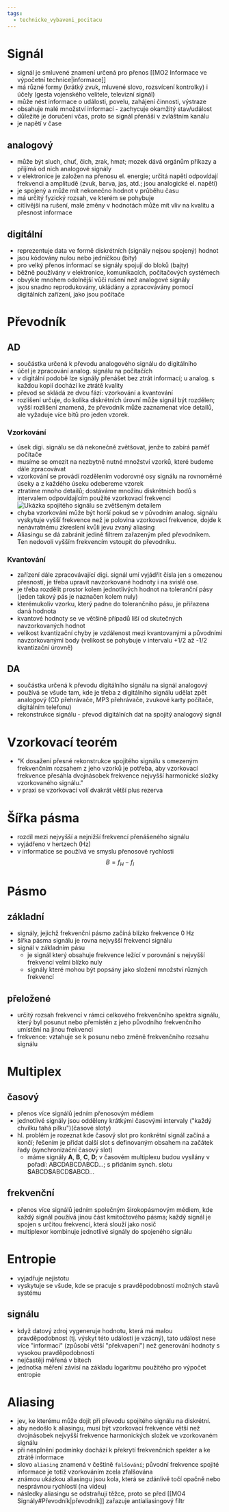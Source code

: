 ```yaml
---
tags:
  - technicke_vybaveni_pocitacu
---
```

# Signál
* signál je smluvené znamení určená pro přenos [[MO2 Informace ve výpočetní technice|informace]]
* má různé formy (krátký zvuk, mluvené slovo, rozsvícení kontrolky) i účely (gesta vojenského velitele, televizní signál)
* může nést informace o události, povelu, zahájení činnosti, výstraze
* obsahuje malé množství informací - zachycuje okamžitý stav/událost
* důležité je doručení včas, proto se signál přenáší v zvláštním kanálu
* je napětí v čase
## analogový
* může být sluch, chuť, čich, zrak, hmat; mozek dává orgánům příkazy a přijímá od nich analogové signály
* v elektronice je založen na přenosu el. energie; určitá napětí odpovídají frekvenci a amplitudě (zvuk, barva, jas, atd.; jsou analogické el. napětí)
* je spojený a může mít nekonečno hodnot v průběhu času
* má určitý fyzický rozsah, ve kterém se pohybuje
* citlivější na rušení, malé změny v hodnotách může mít vliv na kvalitu a přesnost informace
## digitální
* reprezentuje data ve formě diskrétních (signály nejsou spojený) hodnot
* jsou kódovány nulou nebo jedničkou (bity)
* pro velký přenos informací se signály spojují do bloků (bajty)
* běžně používány v elektronice, komunikacích, počítačových systémech
* obvykle mnohem odolnější vůči rušení než analogové signály
* jsou snadno reprodukovány, ukládány a zpracovávány pomocí digitálních zařízení, jako jsou počítače
# Převodník
## AD
* součástka určená k převodu analogového signálu do digitálního
* účel je zpracování analog. signálu na počítačích
* v digitální podobě lze signály přenášet bez ztrát informací; u analog. s každou kopií dochází ke ztrátě kvality
* převod se skládá ze dvou fází: vzorkování a kvantování
* rozlišení určuje, do kolika diskrétních úrovní může signál být rozdělen; vyšší rozlišení znamená, že převodník může zaznamenat více detailů, ale vyžaduje více bitů pro jeden vzorek.
### Vzorkování
* úsek digi. signálu se dá nekonečně zvětšovat, jenže to zabírá paměť počítače
* musíme se omezit na nezbytně nutné množství vzorků, které budeme dále zpracovávat
* vzorkování se provádí rozdělením vodorovné osy signálu na rovnoměrné úseky a z každého úseku odebereme vzorek
* ztratíme mnoho detailů; dostáváme množinu diskrétních bodů s intervalem odpovídajícím použité vzorkovací frekvenci
![Ukázka spojitého signálu se zvětšeným detailem](https://upload.wikimedia.org/wikipedia/commons/f/f8/Spojit%C3%BD-detail.png)
* chyba vzorkování může být horší pokud se v původním analog. signálu vyskytuje vyšší frekvence než je polovina vzorkovací frekvence, dojde k nenávratnému zkreslení kvůli jevu zvaný aliasing
* Aliasingu se dá zabránit jedině filtrem zařazeným před převodníkem. Ten nedovolí vyšším frekvencím vstoupit do převodníku.
### Kvantování
* zařízení dále zpracovávající digi. signál umí vyjádřit čísla jen s omezenou přesností, je třeba upravit navzorkované hodnoty i na svislé ose.
* je třeba rozdělit prostor kolem jednotlivých hodnot na toleranční pásy (jeden takový pás je naznačen kolem nuly)
* kterémukoliv vzorku, který padne do tolerančního pásu, je přiřazena daná hodnota
* kvantové hodnoty se ve většině případů liší od skutečných navzorkovaných hodnot
* velikost kvantizační chyby je vzdálenost mezi kvantovanými a původními navzorkovanými body (velikost se pohybuje v intervalu +1/2 až -1/2 kvantizační úrovně)
## DA
* součástka určená k převodu digitálního signálu na signál analogový
* používá se všude tam, kde je třeba z digitálního signálu udělat zpět analogový (CD přehrávače, MP3 přehrávače, zvukové karty počítače, digitálním telefonu)
* rekonstrukce signálu - převod digitálních dat na spojitý analogový signál
# Vzorkovací teorém
* "K dosažení přesné rekonstrukce spojitého signálu s omezeným frekvenčním rozsahem z jeho vzorků je potřeba, aby vzorkovací frekvence přesáhla dvojnásobek frekvence nejvyšší harmonické složky vzorkovaného signálu."
* v praxi se vzorkovací volí dvakrát větší plus rezerva
# Šířka pásma
* rozdíl mezi nejvyšší a nejnižší frekvencí přenášeného signálu
* vyjádřeno v hertzech (Hz)
* v informatice se používá ve smyslu přenosové rychlosti
$$ B = f_{H}-f_{l}$$
# Pásmo
## základní
* signály, jejichž frekvenční pásmo začíná blízko frekvence 0 Hz
* šířka pásma signálu je rovna nejvyšší frekvenci signálu 
* signál v základním pásu
	* je signál který obsahuje frekvence ležící v porovnání s nejvyšší frekvencí velmi blízko nuly
	* signály které mohou být popsány jako složení množství různých frekvencí
## přeložené
* určitý rozsah frekvencí v rámci celkového frekvenčního spektra signálu, který byl posunut nebo přemístěn z jeho původního frekvenčního umístění na jinou frekvenci
* frekvence: vztahuje se k posunu nebo změně frekvenčního rozsahu signálu
# Multiplex
## časový
* přenos více signálů jedním přenosovým médiem
* jednotlivé signály jsou odděleny krátkými časovými intervaly ("každý chvilku tahá pilku")(časové sloty)
* hl. problém je rozeznat kde časový slot pro konkrétní signál začíná a končí; řešením je přidat další slot s definovaným obsahem na začátek řady (synchronizační časový slot)
	* máme signály **A**, **B**, **C**, **D**; v časovém multiplexu budou vysílány v pořadí: ABCDABCDABCD...; s přidáním synch. slotu **S**ABCD**S**ABCD**S**ABCD...
## frekvenční
* přenos více signálů jedním společným širokopásmovým médiem, kde každý signál používá jinou část kmitočtového pásma; každý signál je spojen s určitou frekvencí, která slouží jako nosič
* multiplexor kombinuje jednotlivé signály do spojeného signálu
# Entropie
* vyjadřuje nejistotu
* vyskytuje se všude, kde se pracuje s pravděpodobností možných stavů systému
## signálu
* když datový zdroj vygeneruje hodnotu, která má malou pravděpodobnost (tj. výskyt této události je vzácný), tato událost nese více "informací" (způsobí větší "překvapení") než generování hodnoty s vysokou pravděpodobností
* nejčastěji měřená v bitech
* jednotka měření závisí na základu logaritmu použitého pro výpočet entropie
# Aliasing
* jev, ke kterému může dojít při převodu spojitého signálu na diskrétní.
* aby nedošlo k aliasingu, musí být vzorkovací frekvence větší než dvojnásobek nejvyšší frekvence harmonických složek ve vzorkovaném signálu
* při nesplnění podmínky dochází k překrytí frekvenčních spekter a ke ztrátě informace
* slovo `aliasing` znamená v češtině `falšování`; původní frekvence spojité informace je totiž vzorkováním zcela zfalšována
* známou ukázkou aliasingu jsou kola, která se zdánlivě točí opačně nebo nesprávnou rychlostí (na videu)
* následky aliasingu se odstraňují těžce, proto se před [[MO4 Signály#Převodník|převodník]] zařazuje antialiasingový filtr